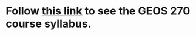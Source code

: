 # Follow [this link](https://june-skeeter.github.io/GEOS270W2/) to see the GEOS 270 course syllabus.